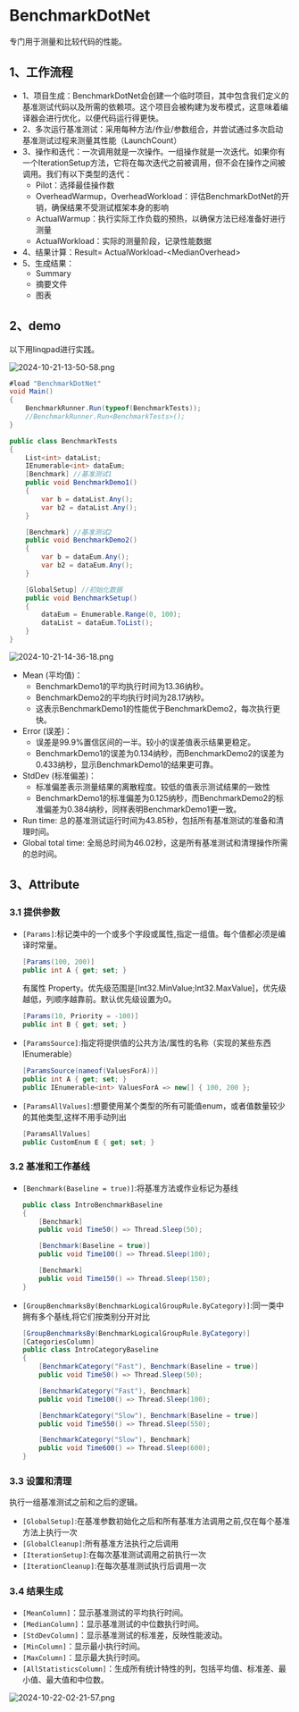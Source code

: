 # BenchmarkDotNet
专门用于测量和比较代码的性能。

## 1、工作流程
- 1、项目生成：BenchmarkDotNet会创建一个临时项目，其中包含我们定义的基准测试代码以及所需的依赖项。这个项目会被构建为发布模式，这意味着编译器会进行优化，以便代码运行得更快。
- 2、多次运行基准测试：采用每种方法/作业/参数组合，并尝试通过多次启动基准测试过程来测量其性能（LaunchCount）
- 3、操作和迭代：一次调用就是一次操作。一组操作就是一次迭代。如果你有一个IterationSetup方法，它将在每次迭代之前被调用，但不会在操作之间被调用。我们有以下类型的迭代：
    - Pilot：选择最佳操作数
    - OverheadWarmup，OverheadWorkload：评估BenchmarkDotNet的开销，确保结果不受测试框架本身的影响
    - ActualWarmup：执行实际工作负载的预热，以确保方法已经准备好进行测量
    - ActualWorkload：实际的测量阶段，记录性能数据
- 4、结果计算：Result= ActualWorkload-\<MedianOverhead\>
- 5、生成结果：
    - Summary
    - 摘要文件
    - 图表

## 2、demo
以下用linqpad进行实践。

![2024-10-21-13-50-58.png](./images/2024-10-21-13-50-58.png)

```cs
#load "BenchmarkDotNet"
void Main()
{
	BenchmarkRunner.Run(typeof(BenchmarkTests));
	//BenchmarkRunner.Run<BenchmarkTests>(); 
}

public class BenchmarkTests
{
	List<int> dataList;
	IEnumerable<int> dataEum;
	[Benchmark] //基准测试1
	public void BenchmarkDemo1()
	{
		var b = dataList.Any();
		var b2 = dataList.Any();
	}

	[Benchmark] //基准测试2
	public void BenchmarkDemo2()
	{
		var b = dataEum.Any();
		var b2 = dataEum.Any();
	}

	[GlobalSetup] //初始化数据
	public void BenchmarkSetup()
	{
		dataEum = Enumerable.Range(0, 100);
		dataList = dataEum.ToList();
	}
}
```
![2024-10-21-14-36-18.png](./images/2024-10-21-14-36-18.png)

- Mean (平均值)：
    - BenchmarkDemo1的平均执行时间为13.36纳秒。
    - BenchmarkDemo2的平均执行时间为28.17纳秒。
    - 这表示BenchmarkDemo1的性能优于BenchmarkDemo2，每次执行更快。
- Error (误差)：
    - 误差是99.9%置信区间的一半。较小的误差值表示结果更稳定。
    - BenchmarkDemo1的误差为0.134纳秒，而BenchmarkDemo2的误差为0.433纳秒，显示BenchmarkDemo1的结果更可靠。
- StdDev (标准偏差)：
    - 标准偏差表示测量结果的离散程度。较低的值表示测试结果的一致性
    - BenchmarkDemo1的标准偏差为0.125纳秒，而BenchmarkDemo2的标准偏差为0.384纳秒，同样表明BenchmarkDemo1更一致。
- Run time: 总的基准测试运行时间为43.85秒，包括所有基准测试的准备和清理时间。
- Global total time: 全局总时间为46.02秒，这是所有基准测试和清理操作所需的总时间。

## 3、Attribute
### 3.1 提供参数
- `[Params]`:标记类中的一个或多个字段或属性,指定一组值。每个值都必须是编译时常量。
    ```cs
    [Params(100, 200)]
    public int A { get; set; }
    ```
    有属性 Property。优先级范围是[Int32.MinValue;Int32.MaxValue]，优先级越低，列顺序越靠前。默认优先级设置为0。
    ```cs
    [Params(10, Priority = -100)]
    public int B { get; set; }
    ```

- `[ParamsSource]`:指定将提供值的公共方法/属性的名称（实现的某些东西IEnumerable）
    ```cs
    [ParamsSource(nameof(ValuesForA))]
    public int A { get; set; }
    public IEnumerable<int> ValuesForA => new[] { 100, 200 };
    ```

- `[ParamsAllValues]`:想要使用某个类型的所有可能值enum，或者值数量较少的其他类型,这样不用手动列出
    ```cs
    [ParamsAllValues]
    public CustomEnum E { get; set; }
    ```
### 3.2 基准和工作基线
- `[Benchmark(Baseline = true)]`:将基准方法或作业标记为基线
    ```cs
    public class IntroBenchmarkBaseline
    {
        [Benchmark]
        public void Time50() => Thread.Sleep(50);

        [Benchmark(Baseline = true)]
        public void Time100() => Thread.Sleep(100);

        [Benchmark]
        public void Time150() => Thread.Sleep(150);
    }
    ```

- `[GroupBenchmarksBy(BenchmarkLogicalGroupRule.ByCategory)]`:同一类中拥有多个基线,将它们按类别分开对比
    ```cs
    [GroupBenchmarksBy(BenchmarkLogicalGroupRule.ByCategory)]
    [CategoriesColumn]
    public class IntroCategoryBaseline
    {
        [BenchmarkCategory("Fast"), Benchmark(Baseline = true)]
        public void Time50() => Thread.Sleep(50);

        [BenchmarkCategory("Fast"), Benchmark]
        public void Time100() => Thread.Sleep(100);

        [BenchmarkCategory("Slow"), Benchmark(Baseline = true)]
        public void Time550() => Thread.Sleep(550);

        [BenchmarkCategory("Slow"), Benchmark]
        public void Time600() => Thread.Sleep(600);
    }
    ```

### 3.3 设置和清理
执行一组基准测试之前和之后的逻辑。
- `[GlobalSetup]`:在基准参数初始化之后和所有基准方法调用之前,仅在每个基准方法上执行一次
- `[GlobalCleanup]`:所有基准方法执行之后调用
- `[IterationSetup]`:在每次基准测试调用之前执行一次
- `[IterationCleanup]`:在每次基准测试执行后调用一次

### 3.4 结果生成
- `[MeanColumn]`：显示基准测试的平均执行时间。
- `[MedianColumn]`：显示基准测试的中位数执行时间。
- `[StdDevColumn]`：显示基准测试的标准差，反映性能波动。
- `[MinColumn]`：显示最小执行时间。
- `[MaxColumn]`：显示最大执行时间。
- `[AllStatisticsColumn]`：生成所有统计特性的列，包括平均值、标准差、最小值、最大值和中位数。

![2024-10-22-02-21-57.png](./images/2024-10-22-02-21-57.png)